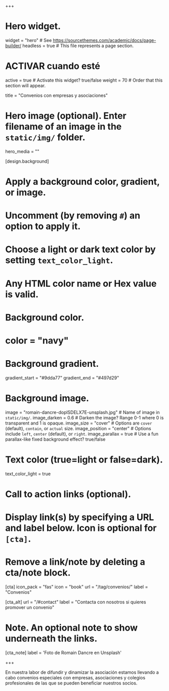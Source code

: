+++
# Hero widget.
widget = "hero"  # See https://sourcethemes.com/academic/docs/page-builder/
headless = true  # This file represents a page section.
# ACTIVAR cuando esté
active = true  # Activate this widget? true/false
weight = 70  # Order that this section will appear.

title = "Convenios con empresas y asociaciones"

# Hero image (optional). Enter filename of an image in the `static/img/` folder.
hero_media = ""

[design.background]
  # Apply a background color, gradient, or image.
  #   Uncomment (by removing `#`) an option to apply it.
  #   Choose a light or dark text color by setting `text_color_light`.
  #   Any HTML color name or Hex value is valid.

  # Background color.
  # color = "navy"

  # Background gradient.
  gradient_start = "#9dda77"
  gradient_end = "#497d29"

  # Background image.
  image = "romain-dancre-doplSDELX7E-unsplash.jpg"  # Name of image in `static/img/`.
  image_darken = 0.6  # Darken the image? Range 0-1 where 0 is transparent and 1 is opaque.
  image_size = "cover"  #  Options are `cover` (default), `contain`, or `actual` size.
  image_position = "center"  # Options include `left`, `center` (default), or `right`.
  image_parallax = true  # Use a fun parallax-like fixed background effect? true/false

  # Text color (true=light or false=dark).
  text_color_light = true

# Call to action links (optional).
#   Display link(s) by specifying a URL and label below. Icon is optional for `[cta]`.
#   Remove a link/note by deleting a cta/note block.


[cta]
  icon_pack = "fas"
  icon = "book"
  url = "/tag/convenios/"
  label = "Convenios"


[cta_alt]
  url = "/#contact"
  label = "Contacta con nosotros si quieres promover un convenio"

# Note. An optional note to show underneath the links.
[cta_note]
  label = 'Foto de Romain Dancre en Unsplash'


+++

 En nuestra labor de difundir y dinamizar la asociación estamos llevando a cabo convenios especiales con empresas, asociaciones y colegios profesionales de las que se pueden beneficiar nuestros socios.

